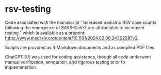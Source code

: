 # rsv-testing

Code associated with the manuscript "Increased pediatric RSV case counts following the emergence of SARS-CoV-2 are attributable to increased testing," which is available as a preprint: https://www.medrxiv.org/content/10.1101/2024.02.06.24302387v2.

Scripts are provided as R Markdown documents and as compiled PDF files.

ChatGPT 3.5 was used for coding assistance, though all code underwent manual verification, annotation, and rigorous testing prior to implementation.
